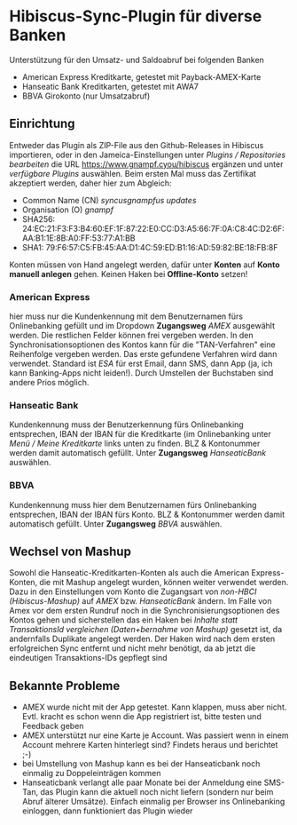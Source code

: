 # Hibiscus-Sync-Plugin für diverse Banken
Unterstützung für den Umsatz- und Saldoabruf bei folgenden Banken

 - American Express Kreditkarte, getestet mit Payback-AMEX-Karte
 - Hanseatic Bank Kreditkarten, getestet mit AWA7
 - BBVA Girokonto (nur Umsatzabruf)

## Einrichtung
Entweder das Plugin als ZIP-File aus den Github-Releases in Hibiscus importieren, oder in den Jameica-Einstellungen unter *Plugins / Repositories bearbeiten* die URL https://www.gnampf.cyou/hibiscus ergänzen und unter *verfügbare Plugins* auswählen. Beim ersten Mal muss das Zertifikat akzeptiert werden, daher hier zum Abgleich:
- Common Name (CN) *syncusgnampfus updates*
- Organisation (O) *gnampf*
- SHA256: 24:EC:21:F3:F3:B4:60:EF:1F:87:22:E0:CC:D3:A5:66:7F:0A:C8:4C:D2:6F:AA:B1:1E:8B:A0:FF:53:77:A1:BB
- SHA1: 79:F6:57:C5:FB:45:AA:D1:4C:59:ED:B1:16:AD:59:82:BE:18:FB:8F
  
Konten müssen von Hand angelegt werden, dafür unter **Konten** auf **Konto manuell anlegen** gehen. Keinen Haken bei **Offline-Konto** setzen!

### American Express
hier muss nur die Kundenkennung mit dem Benutzernamen fürs Onlinebanking gefüllt und im Dropdown **Zugangsweg** *AMEX* ausgewählt werden. Die restlichen Felder können frei vergeben werden.
In den Synchronisationsoptionen des Kontos kann für die "TAN-Verfahren" eine Reihenfolge vergeben werden. Das erste gefundene Verfahren wird dann verwendet. Standard ist *ESA* für erst Email, dann SMS, dann App (ja, ich kann Banking-Apps nicht leiden!). Durch Umstellen der Buchstaben sind andere Prios möglich.

### Hanseatic Bank
Kundenkennung muss der Benutzerkennung fürs Onlinebanking entsprechen, IBAN der IBAN für die Kreditkarte (im Onlinebanking unter *Menü / Meine Kreditkarte* links unten zu finden. BLZ & Kontonummer werden damit automatisch gefüllt. Unter **Zugangsweg** *HanseaticBank* auswählen.

### BBVA
Kundenkennung muss hier dem Benutzernamen fürs Onlinebanking entsprechen, IBAN der IBAN fürs Konto. BLZ & Kontonummer werden damit automatisch gefüllt. Unter **Zugangsweg** *BBVA* auswählen.

## Wechsel von Mashup
Sowohl die Hanseatic-Kreditkarten-Konten als auch die American Express-Konten, die mit Mashup angelegt wurden, können weiter verwendet werden. Dazu in den Einstellungen vom Konto die Zugangsart von *non-HBCI (Hibiscus-Mashup)* auf *AMEX* bzw. *HanseaticBank* ändern. Im Falle von Amex vor dem ersten Rundruf noch in die Synchronisierungsoptionen des Kontos gehen und sicherstellen das ein Haken bei *Inhalte statt TransaktionsId vergleichen (Daten+bernahme von Mashup)* gesetzt ist, da andernfalls Duplikate angelegt werden. Der Haken wird nach dem ersten erfolgreichen Sync entfernt und nicht mehr benötigt, da ab jetzt die eindeutigen Transaktions-IDs gepflegt sind

## Bekannte Probleme
- AMEX wurde nicht mit der App getestet. Kann klappen, muss aber nicht. Evtl. kracht es schon wenn die App registriert ist, bitte testen und Feedback geben
- AMEX unterstützt nur eine Karte je Account. Was passiert wenn in einem Account mehrere Karten hinterlegt sind? Findets heraus und berichtet ;-)
- bei Umstellung von Mashup kann es bei der Hanseaticbank noch einmalig zu Doppeleinträgen kommen
- Hanseaticbank verlangt alle paar Monate bei der Anmeldung eine SMS-Tan, das Plugin kann die aktuell noch nicht liefern (sondern nur beim Abruf älterer Umsätze). Einfach einmalig per Browser ins Onlinebanking einloggen, dann funktioniert das Plugin wieder


